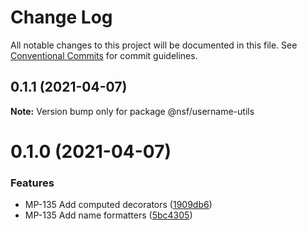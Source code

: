 # Change Log

All notable changes to this project will be documented in this file.
See [Conventional Commits](https://conventionalcommits.org) for commit guidelines.

## 0.1.1 (2021-04-07)

**Note:** Version bump only for package @nsf/username-utils





# 0.1.0 (2021-04-07)


### Features

* MP-135 Add computed decorators ([1909db6](https://bitbucket.nsf.gov/scm/nsf-fe/utility-library/commits/1909db6483be8e9fcacf5599ebbca6e48dd38f72))
* MP-135 Add name formatters ([5bc4305](https://bitbucket.nsf.gov/scm/nsf-fe/utility-library/commits/5bc4305265265f45645bd90bf4e749ecfeb26fbe))
